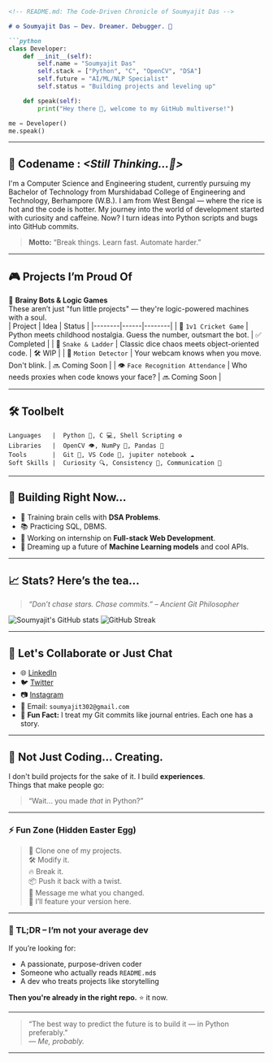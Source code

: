 ```markdown
<!-- README.md: The Code-Driven Chronicle of Soumyajit Das -->

# ⚙️ Soumyajit Das – Dev. Dreamer. Debugger. 🚀

```python
class Developer:
    def __init__(self):
        self.name = "Soumyajit Das"
        self.stack = ["Python", "C", "OpenCV", "DSA"]
        self.future = "AI/ML/NLP Specialist"
        self.status = "Building projects and leveling up"

    def speak(self):
        print("Hey there 👋, welcome to my GitHub multiverse!")

me = Developer()
me.speak()
```

---

## 🧬 Codename : *<Still Thinking...🤔>*

I'm a Computer Science and Engineering student, currently pursuing my Bachelor of Technology from Murshidabad College of Engineering and Technology, Berhampore (W.B.). I am from West Bengal — where the rice is hot and the code is hotter. My journey into the world of development started with curiosity and caffeine. Now? I turn ideas into Python scripts and bugs into GitHub commits.

> **Motto:** “Break things. Learn fast. Automate harder.”

---

## 🎮 Projects I’m Proud Of

🧠 **Brainy Bots & Logic Games**  
These aren’t just "fun little projects" — they're logic-powered machines with a soul.  
| Project | Idea | Status |
|--------|------|--------|
| 🏏 `1v1 Cricket Game` | Python meets childhood nostalgia. Guess the number, outsmart the bot. | ✅ Completed |
| 🐍 `Snake & Ladder` | Classic dice chaos meets object-oriented code. | 🛠️ WIP |
| 📸 `Motion Detector` | Your webcam knows when you move. Don't blink. | 🔜 Coming Soon |
| 👁️ `Face Recognition Attendance` | Who needs proxies when code knows your face? | 🔜 Coming Soon |

---

## 🛠️ Toolbelt

```text
Languages   |  Python 🐍, C 💻, Shell Scripting ⚙️
Libraries   |  OpenCV 👁️, NumPy 🔢, Pandas 🐼
Tools       |  Git 🧬, VS Code 🧠, jupiter notebook ☁️
Soft Skills |  Curiosity 🔍, Consistency 🔁, Communication 📢
```

---

## 🚧 Building Right Now...

- 🧠 Training brain cells with **DSA Problems**.
- 📚 Practicing SQL, DBMS.
- 🔗 Working on internship on **Full-stack Web Development**.
- 🤖 Dreaming up a future of **Machine Learning models** and cool APIs.

---

## 📈 Stats? Here’s the tea...

> _“Don’t chase stars. Chase commits.” – Ancient Git Philosopher_

![Soumyajit's GitHub stats](https://github-readme-stats.vercel.app/api?username=soumyajit4119&show_icons=true&theme=tokyonight)
![GitHub Streak](https://streak-stats.demolab.com/?user=soumyajit4119&theme=radical)

---

## 🤝 Let's Collaborate or Just Chat

- 🌐 [LinkedIn](https://www.linkedin.com/in/soumyajit-das2003)  
- 🐦 [Twitter](https://twitter.com/incogni21419574)  
- 📷 [Instagram](https://instagram.com/soumyajiit_)  
- 📧 Email: `soumyajit302@gmail.com`  
- 🧠 **Fun Fact:** I treat my Git commits like journal entries. Each one has a story.

---

## 🧪 Not Just Coding... Creating.

I don't build projects for the sake of it. I build **experiences**.  
Things that make people go:

> “Wait… you made *that* in Python?”

---

### ⚡ Fun Zone (Hidden Easter Egg)

> 🧩 Clone one of my projects.  
> 🛠️ Modify it.  
> 🔥 Break it.  
> 📦 Push it back with a twist.  
> 💬 Message me what you changed.  
> 🎁 I’ll feature your version here.

---

### 🧭 TL;DR – I’m not your average dev

If you’re looking for:
- A passionate, purpose-driven coder
- Someone who actually reads `README.md`s
- A dev who treats projects like storytelling

**Then you're already in the right repo.** ⭐ it now.

---

> “The best way to predict the future is to build it — in Python preferably.”  
> — *Me, probably.*

---
